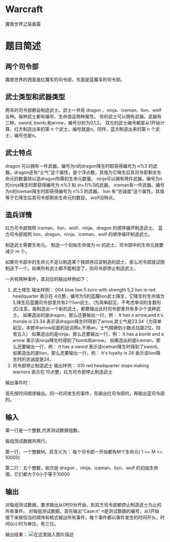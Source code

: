 # Warcraft
魔兽世界之装备篇
# 题目简述
## 两个司令部
魔兽世界的西面是红魔军的司令部，东面是蓝魔军的司令部。
## 武士类型和武器类型
两军的司令部都会制造武士。武士一共有 dragon 、ninja、iceman、lion、wolf 五种。每种武士都有编号、生命值这两种属性。 
有的武士可以拥有武器。武器有三种，sword, bomb,和arrow，编号分别为0,1,2。
双方的武士编号都是从1开始计算。红方制造出来的第 n 个武士，编号就是n。同样，蓝方制造出来的第 n 个武士，编号也是n。 
## 武士特点
dragon 可以拥有一件武器。编号为n的dragon降生时即获得编号为 n%3 的武器。dragon还有“士气”这个属性，是个浮点数，其值为它降生后其司令部剩余生命元的数量除以造dragon所需的生命元数量。
ninja可以拥有两件武器。编号为n的ninja降生时即获得编号为 n%3 和 (n+1)%3的武器。
iceman有一件武器。编号为n的iceman降生时即获得编号为 n%3 的武器。
lion 有“忠诚度”这个属性，其值等于它降生后其司令部剩余生命元的数目。
wolf没特点。
## 造兵详情
红方司令部按照 iceman、lion、wolf、ninja、dragon 的顺序循环制造武士。 
蓝方司令部按照 lion、dragon、ninja、iceman、wolf 的顺序循环制造武士。 

制造武士需要生命元。 制造一个初始生命值为 m 的武士，司令部中的生命元就要减少 m 个。 

如果司令部中的生命元不足以制造某个按顺序应该制造的武士，那么司令部就试图制造下一个。如果所有武士都不能制造了，则司令部停止制造武士。

一共有两种事件，其对应的输出样例如下： 
1) 武士降生 
输出样例： 004 blue lion 5 born with strength 5,2 lion in red headquarter
表示在 4点整，编号为5的蓝魔lion武士降生，它降生时生命值为5,降生后蓝魔司令部里共有2个lion武士。(为简单起见，不考虑单词的复数形式)注意，每制造出一个新的武士，都要输出此时司令部里共有多少个该种武士。
如果造出的是dragon，那么还要输出一行，例：
It has a arrow,and it's morale is 23.34
表示该dragon降生时得到了arrow,其士气是23.34（为简单起见，本题中arrow前面的冠词用a,不用an，士气精确到小数点后面2位，四舍五入）
如果造出的是ninja，那么还要输出一行，例：
It has a bomb and a arrow
表示该ninja降生时得到了bomb和arrow。
如果造出的是iceman，那么还要输出一行，例：
It has a sword
表示该iceman降生时得到了sword。
如果造出的是lion，那么还要输出一行，例：
It's loyalty is 24
表示该lion降生时的忠诚度是24。
2) 司令部停止制造武士
输出样例： 010 red headquarter stops making warriors
表示在 10点整，红方司令部停止制造武士

输出事件时： 

首先按时间顺序输出。同一时间发生的事件，先输出红司令部的，再输出蓝司令部的。
## 输入
第一行是一个整数,代表测试数据组数。

每组测试数据共两行。 

第一行，一个整数M。其含义为： 每个司令部一开始都有M个生命元( 1 <= M <= 10000) 

第二行：五个整数，依次是 dragon 、ninja、iceman、lion、wolf 的初始生命值。它们都大于0小于等于10000
## 输出
对每组测试数据，要求输出从0时0分开始，到双方司令部都停止制造武士为止的所有事件。
对每组测试数据，首先输出“Case:n" n是测试数据的编号，从1开始 
接下来按恰当的顺序和格式输出所有事件。每个事件都以事件发生的时间开头，时间以小时为单位，有三位。

输出结果：
![在这里插入图片描述](https://img-blog.csdnimg.cn/20190803114809868.png?x-oss-process=image/watermark,type_ZmFuZ3poZW5naGVpdGk,shadow_10,text_aHR0cHM6Ly9ibG9nLmNzZG4ubmV0L3FxXzM2MTI1MzY3,size_16,color_FFFFFF,t_70)
